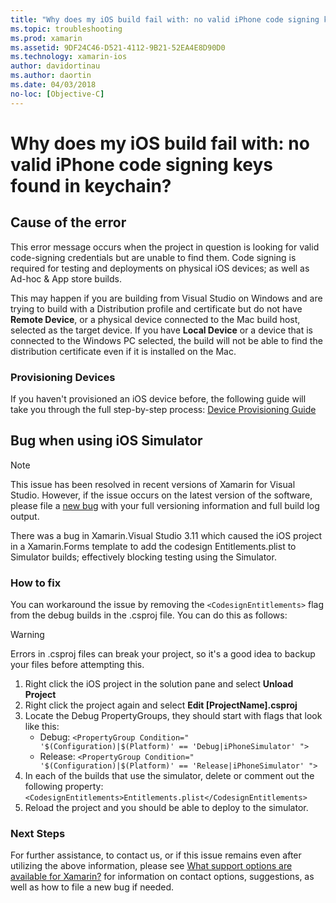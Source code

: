 ```yaml
---
title: "Why does my iOS build fail with: no valid iPhone code signing keys found in keychain?"
ms.topic: troubleshooting
ms.prod: xamarin
ms.assetid: 9DF24C46-D521-4112-9B21-52EA4E8D90D0
ms.technology: xamarin-ios
author: davidortinau
ms.author: daortin
ms.date: 04/03/2018
no-loc: [Objective-C]
---
```


# Why does my iOS build fail with: no valid iPhone code signing keys found in keychain?

## Cause of the error

This error message occurs when the project in question is looking for valid code-signing credentials but are unable to find them. Code signing is required for testing and deployments on physical iOS devices; as well as Ad-hoc & App store builds.

This may happen if you are building from Visual Studio on Windows and are trying to build with a Distribution profile and certificate but do not have **Remote Device**, or a physical device connected to the Mac build host, selected as the target device. If you have **Local Device** or a device that is connected to the Windows PC selected, the build will not be able to find the distribution certificate even if it is installed on the Mac. 

### Provisioning Devices

If you haven't provisioned an iOS device before, the following guide will take you through the full step-by-step process: [Device Provisioning Guide](~/ios/get-started/installation/device-provisioning/index.md)

## Bug when using iOS Simulator

> [!NOTE]
> This issue has been resolved in recent versions of Xamarin for Visual Studio. However, if the issue occurs on the latest version of the software, please file a [new bug](~/cross-platform/troubleshooting/questions/howto-file-bug.md) with your full versioning information and full build log output.

There was a bug in Xamarin.Visual Studio 3.11 which caused the iOS project in a Xamarin.Forms template to add the codesign Entitlements.plist to Simulator builds; effectively blocking testing using the Simulator.

### How to fix

You can workaround the issue by removing the `<CodesignEntitlements>` flag from the debug builds in the .csproj file. You can do this as follows:

> [!WARNING]
> Errors in .csproj files can break your project, so it's a good idea to backup your files before attempting this.

1. Right click the iOS project in the solution pane and select **Unload Project**
2. Right click the project again and select **Edit [ProjectName].csproj**
3. Locate the Debug PropertyGroups, they should start with flags that look like this:
   - Debug: `<PropertyGroup Condition=" '$(Configuration)|$(Platform)' == 'Debug|iPhoneSimulator' ">`
   - Release: `<PropertyGroup Condition=" '$(Configuration)|$(Platform)' == 'Release|iPhoneSimulator' ">`
4. In each of the builds that use the simulator, delete or comment out the following property:
   `<CodesignEntitlements>Entitlements.plist</CodesignEntitlements>`
5. Reload the project and you should be able to deploy to the simulator.

### Next Steps
For further assistance, to contact us, or if this issue remains even after utilizing the above information, please see [What support options are available for Xamarin?](~/cross-platform/troubleshooting/support-options.md) for information on contact options, suggestions, as well as how to file a new bug if needed.
